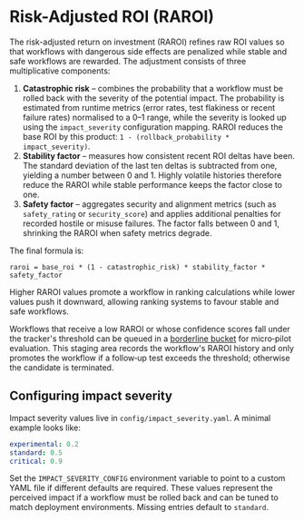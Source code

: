 # Risk-Adjusted ROI (RAROI)

The risk-adjusted return on investment (RAROI) refines raw ROI values so that
workflows with dangerous side effects are penalized while stable and safe
workflows are rewarded. The adjustment consists of three multiplicative
components:

1. **Catastrophic risk** – combines the probability that a workflow must be
   rolled back with the severity of the potential impact. The probability is
   estimated from runtime metrics (error rates, test flakiness or recent
   failure rates) normalised to a 0–1 range, while the severity is looked up
   using the `impact_severity` configuration mapping. RAROI reduces the base
   ROI by this product: `1 - (rollback_probability * impact_severity)`.
2. **Stability factor** – measures how consistent recent ROI deltas have been.
   The standard deviation of the last ten deltas is subtracted from one,
   yielding a number between 0 and 1. Highly volatile histories therefore
   reduce the RAROI while stable performance keeps the factor close to one.
3. **Safety factor** – aggregates security and alignment metrics (such as
   `safety_rating` or `security_score`) and applies additional penalties for
   recorded hostile or misuse failures. The factor falls between 0 and 1,
   shrinking the RAROI when safety metrics degrade.

The final formula is:

```
raroi = base_roi * (1 - catastrophic_risk) * stability_factor * safety_factor
```

Higher RAROI values promote a workflow in ranking calculations while lower
values push it downward, allowing ranking systems to favour stable and safe
workflows.

Workflows that receive a low RAROI or whose confidence scores fall under the
tracker's threshold can be queued in a [borderline bucket](borderline_bucket.md)
for micro‑pilot evaluation. This staging area records the workflow's RAROI
history and only promotes the workflow if a follow‑up test exceeds the
threshold; otherwise the candidate is terminated.

## Configuring impact severity

Impact severity values live in `config/impact_severity.yaml`. A minimal example
looks like:

```yaml
experimental: 0.2
standard: 0.5
critical: 0.9
```

Set the `IMPACT_SEVERITY_CONFIG` environment variable to point to a custom YAML
file if different defaults are required. These values represent the perceived
impact if a workflow must be rolled back and can be tuned to match deployment
environments. Missing entries default to `standard`.
